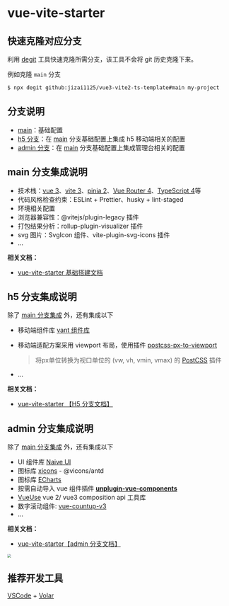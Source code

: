 # vue-vite-starter

## 快速克隆对应分支

利用 [degit](https://github.com/Rich-Harris/degit) 工具快速克隆所需分支，该工具不会将 git 历史克隆下来。

例如克隆 `main` 分支

```bash
$ npx degit github:jizai1125/vue3-vite2-ts-template#main my-project
```

## 分支说明

- [main](https://github.com/jizai1125/vue3-vite2-ts-template/tree/main)：基础配置
- [h5 分支](https://github.com/jizai1125/vue3-vite2-ts-template/tree/h5)：在 [main](https://github.com/jizai1125/vue3-vite2-ts-template/tree/main) 分支基础配置上集成 h5 移动端相关的配置
- [admin 分支](https://github.com/jizai1125/vue3-vite2-ts-template/tree/admin)：在 [main](https://github.com/jizai1125/vue3-vite2-ts-template/tree/main) 分支基础配置上集成管理台相关的配置

## main 分支集成说明

- 技术栈：[vue 3](https://v3.cn.vuejs.org/guide/introduction.html)、[vite 3](https://cn.vitejs.dev/guide/)、[pinia 2](https://pinia.vuejs.org/introduction.html)、[Vue Router 4](https://next.router.vuejs.org/zh/introduction.html)、[TypeScript 4](https://www.typescriptlang.org/)等
- 代码风格检查约束：ESLint + Prettier、husky + lint-staged
- 环境相关配置
- 浏览器兼容性：@vitejs/plugin-legacy 插件
- 打包结果分析：rollup-plugin-visualizer 插件
- svg 图片：SvgIcon 组件、vite-plugin-svg-icons 插件
- ...

**相关文档：**

- [vue-vite-starter 基础搭建文档](https://jizai-.notion.site/vue3-vite2-ts-template-8655943992f14b34a1582e02f26b5eba)

## h5 分支集成说明

除了 [main 分支集成](https://github.com/jizai1125/vue3-vite2-ts-template#main-分支集成说明) 外，还有集成以下

- 移动端组件库 [vant 组件库](https://vant-contrib.gitee.io/vant/v3/#/zh-CN/quickstart)

- 移动端适配方案采用 viewport 布局，使用插件 [postcss-px-to-viewport](https://github.com/evrone/postcss-px-to-viewport)

  > 将px单位转换为视口单位的 (vw, vh, vmin, vmax) 的 [PostCSS](https://github.com/postcss/postcss) 插件
  
- ...

**相关文档：**

- [vue-vite-starter 【H5 分支文档】](https://jizai-.notion.site/vue3-vite2-ts-template-H5-59684b7e415949b6939c7afe2ceb73fd)

## admin 分支集成说明

除了 [main 分支集成](https://github.com/jizai1125/vue3-vite2-ts-template#main-分支集成说明) 外，还有集成以下

- UI 组件库 [Naive UI](https://www.naiveui.com/zh-CN/os-theme/docs/installation)
- 图标库 [xicons](https://www.xicons.org/) - @vicons/antd
- 图标库 [ECharts](https://echarts.apache.org/zh/index.html)
- 按需自动导入 vue 组件插件 **[unplugin-vue-components](https://github.com/antfu/unplugin-vue-components)**
- [VueUse](https://vueuse.org/) vue 2/ vue3 composition api 工具库
- 数字滚动组件:  [vue-countup-v3](https://www.npmjs.com/package/vue-countup-v3)
- ...

**相关文档：**

- [vue-vite-starter【admin 分支文档】](https://jizai-.notion.site/vue3-vite2-ts-template-admin-b9a4e222c4f84cb6b6db6df07ff0e862)

<img src="https://gitee.com/aka-jizai/PicPlus/raw/master/image-20221021113346990.png" style="zoom:50%;" />

## 推荐开发工具

[VSCode](https://code.visualstudio.com/) + [Volar](https://marketplace.visualstudio.com/items?itemName=johnsoncodehk.volar)
